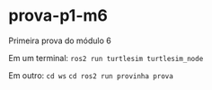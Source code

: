# prova-p1-m6
Primeira prova do módulo 6

Em um terminal:
`ros2 run turtlesim turtlesim_node`

Em outro:
`cd ws`
`cd ros2 run provinha prova`